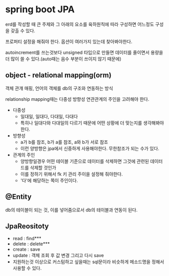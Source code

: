 # spring boot JPA

erd를 작성할 때 큰 주제와 그 아래의 요소를 육하원칙에 따라 구성하면 어느정도 구성을 갖출 수 있다.

프로퍼티 설정을 해줘야 한다. 옵션이 여러가지 있는데 찾아봐야한다.

autoincrement를 쓰는것보다 unsigned 타입으로 만들면 데이터를 줄이면서 용량을 더 많이 쓸 수 있다.(auto때는 음수 부분이 쓰이지 않기 때문에)

## object - relational mapping(orm)

객체 관걔 매핑, 언어의 객체를 db의 구조와 연동하는 방식

relationship mapping때는 다중성 방향성 연관관계의 주인을 고려해야 한다.

- 다중성
  - 일대일, 일대다, 다대일, 다대다
  - 특히나 일대다와 다대일의 다르기 때문에 어떤 상황에 더 맞는지를 생각해봐야한다.
- 방향성
  - a가 b를 참조, b가 a를 참조, a와 b가 서로 참조
  - 이런 양방향은 jpa에서 신중하게 사용해야한다. 무한참조가 되는 수가 있다.
- 관계의 주인
  - 양방향일경우 어떤 테이블 기준으로 데이터를 삭제하면 그것에 관련된 데이터드를 삭제할 것인가
  - 이를 정하기 위해서 fk 키 관리 주이을 설정해 줘야한다.
  - '다'에 해당하는 쪽이 주인이다.

## @Entity

db의 테이블이 되는 것, 이를 넣어줌으로서 db의 테이블과 연동이 된다.

## JpaReositoty

- read : find***
- delete : delete***
- create : save
- update : 객체 조회 후 값 변경 그리고 다시 save
- 지원하는것 이상으로 커스텀하고 싶을때는 sql문이라 비슷하게 메소드명을 정해서 사용할 수 있다.